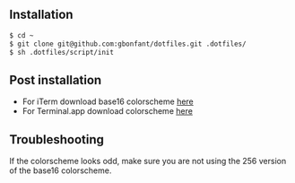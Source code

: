 ## Installation

```bash
$ cd ~
$ git clone git@github.com:gbonfant/dotfiles.git .dotfiles/
$ sh .dotfiles/script/init
```

## Post installation

- For iTerm download base16 colorscheme [here](https://github.com/gbonfant/base16-iterm2)
- For Terminal.app download colorscheme [here](https://github.com/gbonfant/tomorrow-theme/tree/master/OS%20X%20Terminal)

## Troubleshooting
If the colorscheme looks odd, make sure you are not using the 256 version of the base16 colorscheme.

